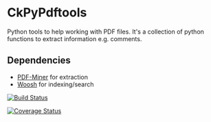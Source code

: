 CkPyPdftools
============

Python tools to help working with PDF files.
It's a collection of python functions to extract information
e.g. comments.

## Dependencies 

 * [PDF-Miner](http://...) for extraction
 * [Woosh](http://...) for indexing/search


[![Build
 Status](https://travis-ci.org/ckolumbus/CkPyPdftools.svg?branch=master)](https://travis-ci.org/ckolumbus/CkPyPdftools)

[![Coverage
Status](https://coveralls.io/repos/ckolumbus/CkPyPdftools/badge.png?branch=master)](https://coveralls.io/r/ckolumbus/CkPyPdftools?branch=master)
